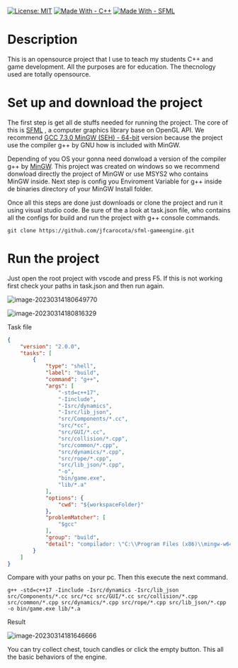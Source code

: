 [![License: MIT](https://img.shields.io/badge/License-MIT-yellow.svg)](https://github.com/jfcarocota/sfml-gameengine/blob/main/LICENSE) 
[![Made With - C++](https://img.shields.io/badge/Made_With-C%2B%2B-blue?logo=<svg+role%3D"img"+viewBox%3D"0+0+24+24"+xmlns%3D"http%3A%2F%2Fwww.w3.org%2F2000%2Fsvg"><title>CBS<%2Ftitle><path+d%3D"M12+24C5.314+24+.068+18.587.068+11.949.068+5.413+5.314+0+12+0s11.932+5.413+11.932+11.949C23.932+18.587+18.686+24+12+24zm0-5.106c5.452+0+9.36-3.473+11.109-6.945C21.875+9.294+18.172+5.106+12+5.106c-5.452+0-9.36+3.37-11.109+6.843C2.537+15.42+6.548+18.894+12+18.894zm0-.613c-3.497+0-6.377-2.86-6.377-6.332S8.503+5.617+12+5.617s6.377+2.86+6.377+6.332c0+3.574-2.88+6.332-6.377+6.332Z"%2F><%2Fsvg>&logoColor=%2300599C)](https://www.sfml-dev.org/index.php)
[![Made With - SFML](https://img.shields.io/badge/Made_With-SFML-2ea44f?logo=%238CC445)](https://www.sfml-dev.org/index.php)

# Description

This is an opensource project that I use to teach my students C++ and game development. All the purposes are for education. The thecnology used are totally opensource.

# Set up and download the project

The first step is get all de stuffs needed for running the project. The core of this is [SFML](https://www.sfml-dev.org/download/sfml/2.5.1/) , a computer graphics library base on OpenGL API. We recommend [GCC 7.3.0 MinGW (SEH) - 64-bit](https://www.sfml-dev.org/files/SFML-2.5.1-windows-gcc-7.3.0-mingw-64-bit.zip) version because the project use the compiler g++ by GNU how is included with MinGW.

Depending of you OS your gonna need donwload a version of the compiler g++ by [MinGW](https://www.mingw-w64.org/downloads/). This project was created on windows so we recommend donwload directly the project of MinGW or use MSYS2 who contains MinGW inside. Next step is config you Enviroment Variable for g++ inside de binaries directory of your MinGW Install folder.

Once all this steps are done just downloads or clone the project and run it using visual studio code. Be sure of the a look at task.json file, who contains all the configs for build and run the project with g++ console commands.

`git clone https://github.com/jfcarocota/sfml-gameengine.git`

# Run the project

Just open the root project with vscode and press F5. If this is not working first check your paths in task.json and then run again.

![image-20230314180649770](https://user-images.githubusercontent.com/6539267/225180512-2786fb37-387d-46e6-bc9d-95bdddcd1758.png)

![image-20230314180816329](https://user-images.githubusercontent.com/6539267/225180538-3bd709bc-fd06-4c0f-abdb-8e0f8e643ab1.png)

Task file

```json
{
	"version": "2.0.0",
	"tasks": [
		{
			"type": "shell",
			"label": "build",
			"command": "g++",
			"args": [
				"-std=c++17",
				"-Iinclude",
				"-Isrc/dynamics",
				"-Isrc/lib_json",
				"src/Components/*.cc",
				"src/*cc",
				"src/GUI/*.cc",
				"src/collision/*.cpp",
				"src/common/*.cpp",
				"src/dynamics/*.cpp",
				"src/rope/*.cpp",
				"src/lib_json/*.cpp",
				"-o",
				"bin/game.exe",
				"lib/*.a"
			],
			"options": {
				"cwd": "${workspaceFolder}"
			},
			"problemMatcher": [
				"$gcc"
			],
			"group": "build",
			"detail": "compilador: \"C:\\Program Files (x86)\\mingw-w64\\mingw32\\bin\\g++.exe\""
		}
	]
}
```

Compare with your paths on your pc. Then this execute the next command.

`g++ -std=c++17 -Iinclude -Isrc/dynamics -Isrc/lib_json src/Components/*.cc src/*cc src/GUI/*.cc src/collision/*.cpp src/common/*.cpp src/dynamics/*.cpp src/rope/*.cpp src/lib_json/*.cpp -o bin/game.exe lib/*.a `

Result

![image-20230314181646666](https://user-images.githubusercontent.com/6539267/225180566-bb00bfec-9af7-41f7-8c2e-d66294822fa3.png)

You can try collect chest, touch candles or click the empty button. This all the basic behaviors of the engine.
